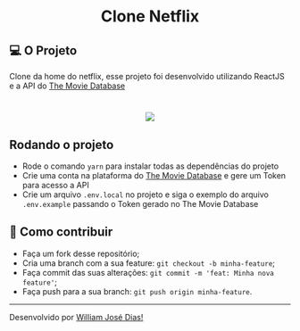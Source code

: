<h1 align="center">Clone Netflix</h1>

## 💻 O Projeto
Clone da home do netflix, esse projeto foi desenvolvido utilizando ReactJS e a API do [The Movie Database](https://www.themoviedb.org/?language=pt-BR)

<h1 align="center" class="teste">
  <img src="./assets/giff-willflix.gif" />
</h1>

## Rodando o projeto
- Rode o comando `yarn` para instalar todas as dependências do projeto 
- Crie uma conta na plataforma do [The Movie Database](https://www.themoviedb.org/?language=pt-BR) e gere um Token para acesso a API
- Crie um arquivo `.env.local` no projeto e siga o exemplo do arquivo `.env.example` passando o Token gerado no The Movie Database 

## 🤔 Como contribuir

- Faça um fork desse repositório;
- Cria uma branch com a sua feature: `git checkout -b minha-feature`;
- Faça commit das suas alterações: `git commit -m 'feat: Minha nova feature'`;
- Faça push para a sua branch: `git push origin minha-feature`.

---

Desenvolvido por [William José Dias!](https://github.com/WilliamWJD)
